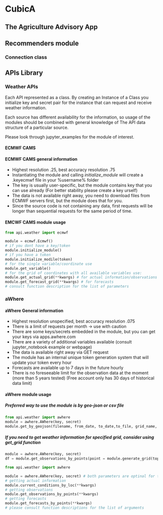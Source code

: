 # CubicA

## The Agriculture Advisory App

## Recommenders module

### Connection class

## APIs Library

### Weather APIs

Each API represented as a class. By creating an Instance of a Class you initialize key and secret pair for the instance that can request and receive weather information.

Each source has different availability for the information, so usage of the modules should be combined with general knowledge of
The API data structure of a particular source.

Please look through jupyter_examples for the module of interest.

#### ECMWF CAMS

#### ECMWF CAMS general information

- Highest resolution .25, best accuracy resolution .75
- Instantiating the module and calling *initialize_module* will create a .keyecmwf file in your %username% folder
- The key is usually user-specific, but the module contains key that you can use already (For better stability please create a key urself)
- The data is not available right away, you need to download files from ECMWF servers first, but the module does that for you.
- Since the source code is not containing any data, first requests will be longer than sequential requests for the same period of time.

#### EMCWF CAMS module usage

```python
from api.weather import ecmwf

module = ecmwf.Ecmwf()
# if you dont have a key/token
module.initialize_module()
# if you have a token
module.initialize_modile(token)
# for the single variable/coordinate use
module.get_variable()
# for the grid of coordinates with all available variables use:
module.get_actual_grid(**kwargs) # for actual information/observations
module.get_forecast_grid(**kwargs) # for forecasts
# consult function description for the list of parameters
```

### aWhere

#### aWhere General information

- Highest resolution unspecified, best accuracy resolution .075
- There is a limit of requests per month -> use with caution
- There are some keys/secrets embedded in the module, but you can get your keys via apps.awhere.com
- There are a variety of additional variables available (consult jupyter_notebook example or webpage)
- The data is available right away via GET request
- The module has an internal unique token generation system that will update your token every hour
- Forecasts are available up to 7 days in the future hourly
- There is no foreseeable limit for the observation data at the moment (more than 5 years tested) (Free account only has 30 days of historical data limit)

#### aWhere module usage

##### Preferred way to use the module is by geo-json or csv file

```python
from api.weather import awhere
module = awhere.AWhere(key, secret)
module.get_by_geojson(filename, from_date, to_date,to_file, grid_name, forecast)
```

##### If you need to get weather information for specified grid, consider using get_grid function

```python
module = awhere.AWhere(key, secret)
df = module.get_observations_by_points(point = module.generate_grid(top, bottom, left, right))
```

```python
from api.weather import awhere

module = awhere.AWhere(key, secret) # both parameters are optinal for test. Please create or ask for key/secret if you are using the module in production
# getting actual information
module.current_conditions_by_loc(**kwargs)
# getting observations
module.get_observations_by_points(**kwargs)
# getting forecasts
module.get_forecasts_by_points(**kwargs)
# please consult function descriptions for the list of arguments
```